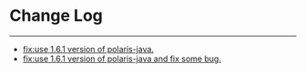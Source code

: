 # Change Log
---

- [fix:use 1.6.1 version of polaris-java.](https://github.com/Tencent/spring-cloud-tencent/pull/209)
- [fix:use 1.6.1 version of polaris-java and fix some bug.](https://github.com/Tencent/spring-cloud-tencent/pull/223)
